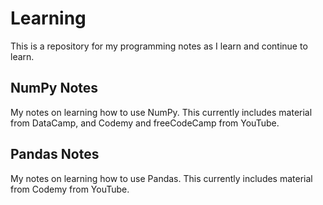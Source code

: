 # Learning

This is a repository for my programming notes as I learn and continue to learn.

## NumPy Notes
My notes on learning how to use NumPy. This currently includes material from DataCamp, and Codemy and freeCodeCamp from YouTube.

## Pandas Notes
My notes on learning how to use Pandas. This currently includes material from Codemy from YouTube.